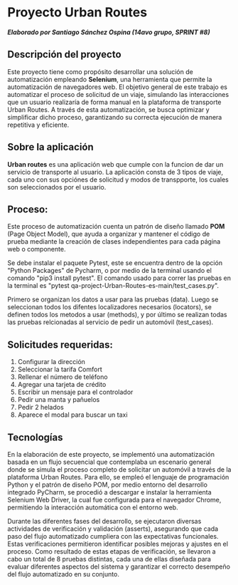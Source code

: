 # Proyecto Urban Routes 

***Elaborado por Santiago Sánchez Ospina (14avo grupo, SPRINT #8)***

## Descripción del proyecto
Este proyecto tiene como propósito desarrollar una 
solución de automatización empleando **Selenium**, 
una herramienta que permite la automatización de 
navegadores web. El objetivo general de este trabajo es 
automatizar el proceso de solicitud de un viaje, simulando 
las interacciones que un usuario realizaría de forma manual
en la plataforma de transporte Urban Routes. A través de esta automatización, 
se busca optimizar y simplificar dicho proceso, garantizando su 
correcta ejecución de manera repetitiva y eficiente.

## Sobre la aplicación

**Urban routes** es una aplicación web que cumple con la 
funcion de dar  un servicio de transporte al usuario. 
La aplicación consta de 3 tipos de viaje, cada uno con sus opciónes
de solicitud y modos de transpporte, los cuales son seleccionados por el usuario.

## Proceso:

Este proceso de automatización cuenta un patrón de diseño llamado
**POM** (Page Object Model), que 
ayuda a organizar y mantener el código de prueba mediante la creación de 
clases independientes para cada página web o componente. 

Se debe instalar el paquete Pytest, este se encuentra dentro de la 
opción "Python Packages" de Pycharm, o por medio de la terminal usando el comando 
"pip3 install pytest". El comando usado para correr las pruebas en la terminal es 
"pytest qa-project-Urban-Routes-es-main/test_cases.py".

Primero se organizan los datos a usar para las pruebas (data).
Luego se seleccionan todos los difentes localizadores necesarios (locators), 
se definen todos los metodos a usar (methods), y por último se realizan
todas las pruebas relcionadas al servicio de pedir un automóvil (test_cases).

## Solicitudes requeridas:
1. Configurar la dirección 
2. Seleccionar la tarifa Comfort
3. Rellenar el número de teléfono
4. Agregar una tarjeta de crédito
5. Escribir un mensaje para el controlador
6. Pedir una manta y pañuelos
7. Pedir 2 helados
8. Aparece el modal para buscar un taxi

## Tecnologías

En la elaboración de este proyecto, se implementó una automatización basada 
en un flujo secuencial que contemplaba un escenario general donde se simula 
el proceso completo de solicitar un automóvil a través de la plataforma Urban Routes. 
Para ello, se empleó el lenguaje de programación Python y el patrón de diseño POM, 
por medio entorno del desarrollo integrado PyCharm, se procedió a 
descargar e instalar la herramienta Selenium Web Driver, la cual fue configurada 
para el navegador Chrome, permitiendo la interacción automática con el 
entorno web.

Durante las diferentes fases del desarrollo, se ejecutaron diversas 
actividades de verificación y validación (asserts), asegurando que cada paso 
del flujo automatizado cumpliera con las expectativas funcionales. 
Estas verificaciones permitieron identificar posibles mejoras y ajustes 
en el proceso. Como resultado de estas etapas de verificación, se llevaron 
a cabo un total de 8 pruebas distintas, cada una de ellas diseñada para 
evaluar diferentes aspectos del sistema y garantizar el correcto desempeño 
del flujo automatizado en su conjunto.



